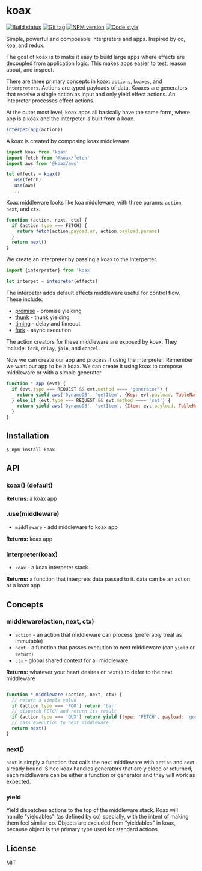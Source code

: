 
# koax

[![Build status][travis-image]][travis-url]
[![Git tag][git-image]][git-url]
[![NPM version][npm-image]][npm-url]
[![Code style][standard-image]][standard-url]

Simple, powerful and composable interpreters and apps. Inspired by co, koa, and redux.

The goal of koax is to make it easy to build large apps where effects are decoupled from application logic. This makes apps easier to test, reason about, and inspect.

There are three primary concepts in koax: `actions`, `koaxes`, and `interpreters`. Actions are typed payloads of data. Koaxes are generators that receive a single action as input and only yield effect actions. An intepreter processes effect actions.

At the outer most level, koax apps all basically have the same form, where app is a koax and the interpeter is built from a koax.

```js
interpet(app(action))
```

A koax is created by composing koax middleware.

```js
import koax from 'koax'
import fetch from '@koax/fetch'
import aws from '@koax/aws'

let effects = koax()
  .use(fetch)
  .use(aws)
  ...
```

Koax middleware looks like koa middleware, with three params: `action`, `next`, and `ctx`.

```js
function (action, next, ctx) {
  if (action.type === FETCH) {
    return fetch(action.payoad.ur, action.payload.params)
  }
  return next()
}
```

We create an interpreter by passing a koax to the interperter.

```js
import {interpreter} from 'koax'

let interpet = intepreter(effects)
```

The interpeter adds default effects middleware useful for control flow. These include:

- [promise](//github.com/koaxjs/promise) - promise yielding
- [thunk](//github.com/koaxjs/thunk) - thunk yielding
- [timing](//github.com/koaxjs/timing) - delay and timeout
- [fork](//github.com/koaxjs/fork) - async execution

The action creators for these middleware are exposed by koax. They include: `fork`, `delay`, `join`, and `cancel`.

Now we can create our app and process it using the interpreter. Remember we want our app to be a koax. We can create it using koax to compose middleware or with a simple generator

```js
function * app (evt) {
  if (evt.type === REQUEST && evt.method ==== 'generator') {
    return yield aws('DynamoDB', 'getItem', {Key: evt.payload, TableName: 'Stuff')
  } else if (evt.type === REQUEST && evt.method ==== 'set') {
    return yield aws('DynamoDB', 'setItem', {Item: evt.payload, TableName: 'Stuff'})
  }
}
```



## Installation

    $ npm install koax



## API

### koax() (default)

**Returns:** a koax app

### .use(middleware)

- `middleware` - add middleware to koax app

**Returns:** koax app

### interpreter(koax)

- `koax` - a koax interpeter stack

**Returns:** a function that interprets data passed to it. data can be an action or a koax app.

## Concepts

### middleware(action, next, ctx)

- `action` - an action that middleware can process (preferably treat as immutable)
- `next` - a function that passes execution to next middleware (can `yield` or `return`)
- `ctx` - global shared context for all middleware

**Returns:** whatever your heart desires or `next()` to defer to the next middleware

```js

function * middleware (action, next, ctx) {
  // return a simple value
  if (action.type === 'FOO') return 'bar'
  // dispatch FETCH and return its result
  if (action.type === 'QUX') return yield {type: 'FETCH', payload: 'google'}
  // pass execution to next middleware
  return next()
}
```

### next()

`next` is simply a function that calls the next middleware with `action` and `next` already bound. Since koax handles generators that are yielded or returned, each middleware can be either a function or generator and they will work as expected.

### yield

Yield dispatches actions to the top of the middleware stack. Koax will handle "yieldables" (as defined by co) specially, with the intent of making them feel similar co. Objects are excluded from "yieldables" in koax, because object is the primary type used for standard actions.



## License

MIT

[travis-image]: https://img.shields.io/travis/koaxjs/koax.svg?style=flat-square
[travis-url]: https://travis-ci.org/koaxjs/koax
[git-image]: https://img.shields.io/github/tag/koaxjs/koax.svg
[git-url]: https://github.com/koaxjs/koax
[standard-image]: https://img.shields.io/badge/code%20style-standard-brightgreen.svg?style=flat
[standard-url]: https://github.com/feross/standard
[npm-image]: https://img.shields.io/npm/v/koax.svg?style=flat-square
[npm-url]: https://npmjs.org/package/koax
